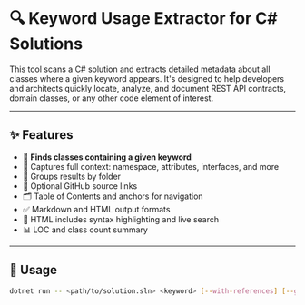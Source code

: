 # 🔍 Keyword Usage Extractor for C# Solutions

This tool scans a C# solution and extracts detailed metadata about all classes where a given keyword appears. It's designed to help developers and architects quickly locate, analyze, and document REST API contracts, domain classes, or any other code element of interest.

---

## ✨ Features

- 🔎 **Finds classes containing a given keyword**
- 🧠 Captures full context: namespace, attributes, interfaces, and more
- 📁 Groups results by folder
- 🔗 Optional GitHub source links
- 🗂️ Table of Contents and anchors for navigation
- ✅ Markdown and HTML output formats
- 🎨 HTML includes syntax highlighting and live search
- 📊 LOC and class count summary

---

## 🚀 Usage

```bash
dotnet run -- <path/to/solution.sln> <keyword> [--with-references] [--github=https://github.com/org/repo/blob/main/]

